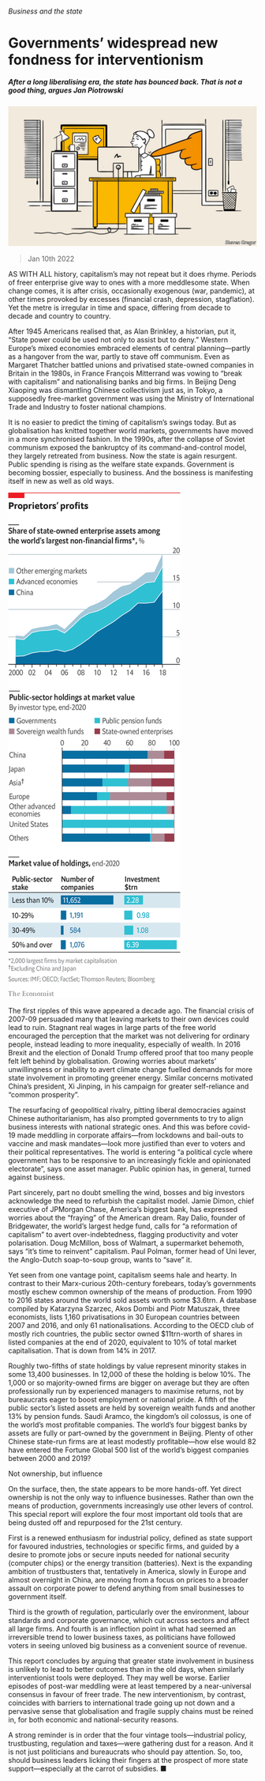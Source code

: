 ###### Business and the state

# Governments’ widespread new fondness for interventionism 

##### After a long liberalising era, the state has bounced back. That is not a good thing, argues Jan Piotrowski 

![image](images/20220115_SRD001_0.jpg) 

> Jan 10th 2022 

AS WITH ALL history, capitalism’s may not repeat but it does rhyme. Periods of freer enterprise give way to ones with a more meddlesome state. When change comes, it is after crisis, occasionally exogenous (war, pandemic), at other times provoked by excesses (financial crash, depression, stagflation). Yet the metre is irregular in time and space, differing from decade to decade and country to country.

After 1945 Americans realised that, as Alan Brinkley, a historian, put it, “State power could be used not only to assist but to deny.” Western Europe’s mixed economies embraced elements of central planning—partly as a hangover from the war, partly to stave off communism. Even as Margaret Thatcher battled unions and privatised state-owned companies in Britain in the 1980s, in France François Mitterrand was vowing to “break with capitalism” and nationalising banks and big firms. In Beijing Deng Xiaoping was dismantling Chinese collectivism just as, in Tokyo, a supposedly free-market government was using the Ministry of International Trade and Industry to foster national champions.


It is no easier to predict the timing of capitalism’s swings today. But as globalisation has knitted together world markets, governments have moved in a more synchronised fashion. In the 1990s, after the collapse of Soviet communism exposed the bankruptcy of its command-and-control model, they largely retreated from business. Now the state is again resurgent. Public spending is rising as the welfare state expands. Government is becoming bossier, especially to business. And the bossiness is manifesting itself in new as well as old ways.

![image](images/20220115_SRC177.png) 


The first ripples of this wave appeared a decade ago. The financial crisis of 2007-09 persuaded many that leaving markets to their own devices could lead to ruin. Stagnant real wages in large parts of the free world encouraged the perception that the market was not delivering for ordinary people, instead leading to more inequality, especially of wealth. In 2016 Brexit and the election of Donald Trump offered proof that too many people felt left behind by globalisation. Growing worries about markets’ unwillingness or inability to avert climate change fuelled demands for more state involvement in promoting greener energy. Similar concerns motivated China’s president, Xi Jinping, in his campaign for greater self-reliance and “common prosperity”.

The resurfacing of geopolitical rivalry, pitting liberal democracies against Chinese authoritarianism, has also prompted governments to try to align business interests with national strategic ones. And this was before covid-19 made meddling in corporate affairs—from lockdowns and bail-outs to vaccine and mask mandates—look more justified than ever to voters and their political representatives. The world is entering “a political cycle where government has to be responsive to an increasingly fickle and opinionated electorate”, says one asset manager. Public opinion has, in general, turned against business.

Part sincerely, part no doubt smelling the wind, bosses and big investors acknowledge the need to refurbish the capitalist model. Jamie Dimon, chief executive of JPMorgan Chase, America’s biggest bank, has expressed worries about the “fraying” of the American dream. Ray Dalio, founder of Bridgewater, the world’s largest hedge fund, calls for “a reformation of capitalism” to avert over-indebtedness, flagging productivity and voter polarisation. Doug McMillon, boss of Walmart, a supermarket behemoth, says “it’s time to reinvent” capitalism. Paul Polman, former head of Uni lever, the Anglo-Dutch soap-to-soup group, wants to “save” it.

Yet seen from one vantage point, capitalism seems hale and hearty. In contrast to their Marx-curious 20th-century forebears, today’s governments mostly eschew common ownership of the means of production. From 1990 to 2016 states around the world sold assets worth some $3.6trn. A database compiled by Katarzyna Szarzec, Akos Dombi and Piotr Matuszak, three economists, lists 1,160 privatisations in 30 European countries between 2007 and 2016, and only 61 nationalisations. According to the OECD club of mostly rich countries, the public sector owned $11trn-worth of shares in listed companies at the end of 2020, equivalent to 10% of total market capitalisation. That is down from 14% in 2017.

Roughly two-fifths of state holdings by value represent minority stakes in some 13,400 businesses. In 12,000 of these the holding is below 10%. The 1,000 or so majority-owned firms are bigger on average but they are often professionally run by experienced managers to maximise returns, not by bureaucrats eager to boost employment or national pride. A fifth of the public sector’s listed assets are held by sovereign wealth funds and another 13% by pension funds. Saudi Aramco, the kingdom’s oil colossus, is one of the world’s most profitable companies. The world’s four biggest banks by assets are fully or part-owned by the government in Beijing. Plenty of other Chinese state-run firms are at least modestly profitable—how else would 82 have entered the Fortune Global 500 list of the world’s biggest companies between 2000 and 2019?

Not ownership, but influence

On the surface, then, the state appears to be more hands-off. Yet direct ownership is not the only way to influence businesses. Rather than own the means of production, governments increasingly use other levers of control. This special report will explore the four most important old tools that are being dusted off and repurposed for the 21st century.

First is a renewed enthusiasm for industrial policy, defined as state support for favoured industries, technologies or specific firms, and guided by a desire to promote jobs or secure inputs needed for national security (computer chips) or the energy transition (batteries). Next is the expanding ambition of trustbusters that, tentatively in America, slowly in Europe and almost overnight in China, are moving from a focus on prices to a broader assault on corporate power to defend anything from small businesses to government itself.

Third is the growth of regulation, particularly over the environment, labour standards and corporate governance, which cut across sectors and affect all large firms. And fourth is an inflection point in what had seemed an irreversible trend to lower business taxes, as politicians have followed voters in seeing unloved big business as a convenient source of revenue.

This report concludes by arguing that greater state involvement in business is unlikely to lead to better outcomes than in the old days, when similarly interventionist tools were deployed. They may well be worse. Earlier episodes of post-war meddling were at least tempered by a near-universal consensus in favour of freer trade. The new interventionism, by contrast, coincides with barriers to international trade going up not down and a pervasive sense that globalisation and fragile supply chains must be reined in, for both economic and national-security reasons.

A strong reminder is in order that the four vintage tools—industrial policy, trustbusting, regulation and taxes—were gathering dust for a reason. And it is not just politicians and bureaucrats who should pay attention. So, too, should business leaders licking their fingers at the prospect of more state support—especially at the carrot of subsidies. ■

